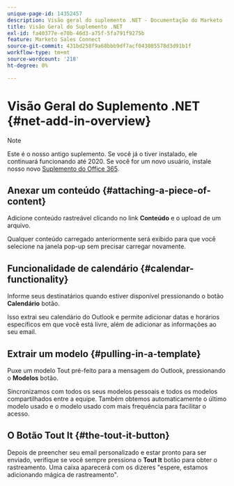 ```yaml
---
unique-page-id: 14352457
description: Visão geral do suplemento .NET - Documentação do Marketo - Documentação do produto
title: Visão Geral do Suplemento .NET
exl-id: fa40377e-e70b-46d3-a75f-5fa791f9275b
feature: Marketo Sales Connect
source-git-commit: 431bd258f9a68bbb9df7acf043085578d3d91b1f
workflow-type: tm+mt
source-wordcount: '218'
ht-degree: 0%

---
```


# Visão Geral do Suplemento .NET {#net-add-in-overview}

>[!NOTE]
>
>Este é o nosso antigo suplemento. Se você já o tiver instalado, ele continuará funcionando até 2020. Se você for um novo usuário, instale nosso novo [Suplemento do Office 365](https://s3.amazonaws.com/tout-user-store/outlook-mac/assets/install_tout_add-in_outlook_mac.pdf).

## Anexar um conteúdo {#attaching-a-piece-of-content}

Adicione conteúdo rastreável clicando no link **Conteúdo** e o upload de um arquivo.

Qualquer conteúdo carregado anteriormente será exibido para que você selecione na janela pop-up sem precisar carregar novamente.

## Funcionalidade de calendário {#calendar-functionality}

Informe seus destinatários quando estiver disponível pressionando o botão **Calendário** botão.

Isso extrai seu calendário do Outlook e permite adicionar datas e horários específicos em que você está livre, além de adicionar as informações ao seu email.

## Extrair um modelo {#pulling-in-a-template}

Puxe um modelo Tout pré-feito para a mensagem do Outlook, pressionando o **Modelos** botão.

Sincronizamos com todos os seus modelos pessoais e todos os modelos compartilhados entre a equipe. Também obtemos automaticamente o último modelo usado e o modelo usado com mais frequência para facilitar o acesso.

## O Botão Tout It {#the-tout-it-button}

Depois de preencher seu email personalizado e estar pronto para ser enviado, verifique se você sempre pressiona o **Tout It** botão para obter o rastreamento. Uma caixa aparecerá com os dizeres &quot;espere, estamos adicionando mágica de rastreamento&quot;.
